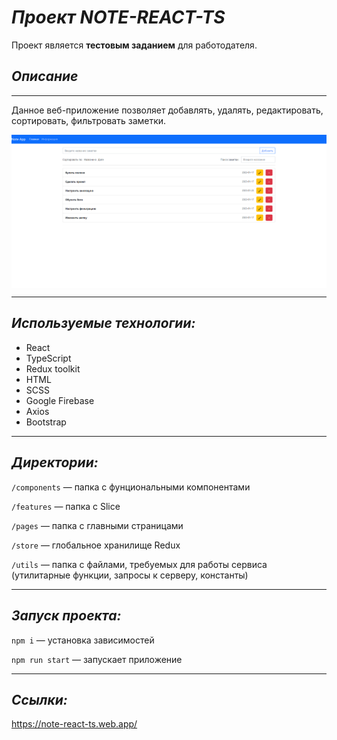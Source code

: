 # ***Проект NOTE-REACT-TS***
Проект является **тестовым заданием** для работодателя.
## *Описание*
----

Данное веб-приложение позволяет добавлять, удалять, редактировать, сортировать, фильтровать заметки.

<p align="center">
<img align="center" width="800px" src="https://github.com/MaksimNikolaev/note-react-ts/blob/main/promo.png"> <br />
</p>

---
## *Используемые технологии:*

* React
* TypeScript
* Redux toolkit
* HTML
* SCSS
* Google Firebase
* Axios 
* Bootstrap
---


## *Директории:*

`/components` — папка с фунциональными компонентами

`/features` — папка с Slice 

`/pages` — папка с главными страницами

`/store` — глобальное хранилище Redux 

`/utils` — папка с файлами, требуемых для работы сервиса (утилитарные функции, запросы к серверу, константы)

---
## *Запуск проекта:*
`npm i` — установка зависимостей

`npm run start` — запускает приложение

---
## *Ссылки:*
https://note-react-ts.web.app/
